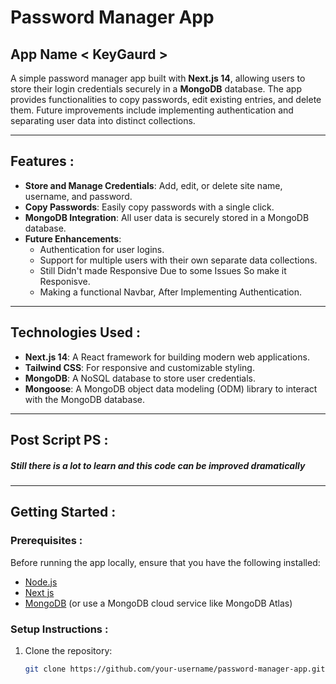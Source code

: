 # Password Manager App 

## App Name < KeyGaurd > 

A simple password manager app built with **Next.js 14**, allowing users to store their login credentials securely in a **MongoDB** database. The app provides functionalities to copy passwords, edit existing entries, and delete them. Future improvements include implementing authentication and separating user data into distinct collections.

---

## Features :

- **Store and Manage Credentials**: Add, edit, or delete site name, username, and password.
- **Copy Passwords**: Easily copy passwords with a single click.
- **MongoDB Integration**: All user data is securely stored in a MongoDB database.
- **Future Enhancements**:
  - Authentication for user logins.
  - Support for multiple users with their own separate data collections.
  - Still Didn't made Responsive Due to some Issues So make it Responisve.
  - Making a functional Navbar, After Implementing Authentication.

---

## Technologies Used :

- **Next.js 14**: A React framework for building modern web applications.
- **Tailwind CSS**: For responsive and customizable styling.
- **MongoDB**: A NoSQL database to store user credentials.
- **Mongoose**: A MongoDB object data modeling (ODM) library to interact with the MongoDB database.

---
## Post Script PS : 

##### Still there is a lot to learn and this code can be improved dramatically

---
## Getting Started :

### Prerequisites :

Before running the app locally, ensure that you have the following installed:

- [Node.js](https://nodejs.org/)
- [Next js](https://nextjs.org/)
- [MongoDB](https://www.mongodb.com/) (or use a MongoDB cloud service like MongoDB Atlas)

### Setup Instructions :

1. Clone the repository:

   ```bash
   git clone https://github.com/your-username/password-manager-app.git
